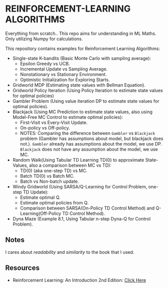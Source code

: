 # REINFORCEMENT-LEARNING ALGORITHMS
Everything from scratch.. This repo aims for understanding in ML Maths.
Only utilizing Numpy for calculations.

This repository contains examples for Reinforcement Learning Algorithms:
- Single-state K-bandits (Basic Monte Carlo with sampling average):
    - Epsilon Greedy vs UCB.
    - Incremental Update vs Sampling Average.
    - Nonstationary vs Stationary Environment.
    - Optimistic Initialization for Exploring Starts.
- Gridworld MDP (Estimating state values with Bellman Equation).
- Gridworld Policy Iteration (Using Policy Iteration to estimate state values for optimal policies)
- Gambler Problem (Using value iteration DP to estimate state values for optimal policies).
- Blackjack (Using MC Prediction to estimate state values, also using Model-Free MC Control to estimate optimal policies):
    - First-Visit vs Every-Visit Update.
    - On-policy vs Off-policy.
    - NOTES: Comparing the difference between `Gambler` vs `Blackjack` problem (Gambler has assumptions about model, but blackjack does not.). `Gambler` already has assumptions about the model, we use DP. `Blackjack` does not have any assumption about the model, we use MC.
- Random Walk(Using Tabular TD Learning TD(0) to approximate State-Values, also a comparison between MC vs TD):
    - TD(0) (aka one-step TD) vs MC.
    - Batch TD(0) vs Batch MC.
    - Batch vs Non-batch update.
- Windy Gridworld (Using SARSA/Q-Learning for Control Problem, one-step TD Update):
    - Estimate optimal Q.
    - Estimate optimal policies from Q.
    - Comparison between SARSA(On-Policy TD Control Method) and Q-Learning(Off-Policy TD Control Method).
- Dyna Maze (Example 8.1, Using Tabular n-step Dyna-Q for Control Problem).


## Notes
I cares about _readability_ and _similarity_ to the book that I used.


## Resources
- Reinforcement Learning: An Introduction 2nd Edition: [Click Here](https://web.stanford.edu/class/psych209/Readings/SuttonBartoIPRLBook2ndEd.pdf)

